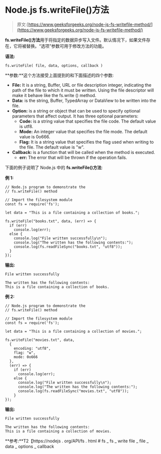 # Node.js fs.writeFile()方法

> 原文:[https://www.geeksforgeeks.org/node-js-fs-writefile-method/](https://www.geeksforgeeks.org/node-js-fs-writefile-method/)

**fs.writeFile()方法**用于将指定的数据异步写入文件。默认情况下，如果文件存在，它将被替换。“选项”参数可用于修改方法的功能。

**语法:**

```
fs.writeFile( file, data, options, callback )
```

**参数:**这个方法接受上面提到的和下面描述的四个参数:

*   **File:** It is a string, Buffer, URL or file description integer, indicating the path of the file to which it must be written. Using the file descriptor will make it behave like the fs.write () method.
*   **Data:** is the string, Buffer, TypedArray or DataView to be written into the file.
*   **Option:** is a string or object that can be used to specify optional parameters that affect output. It has three optional parameters:
    *   **Code:** is a string value that specifies the file code. The default value is utf8.
    *   **Mode:** An integer value that specifies the file mode. The default value is 0o666.
    *   **Flag:** It is a string value that specifies the flag used when writing to the file. The default value is "w".
*   **Callback:** is a function that will be called when the method is executed.
    *   **err:** The error that will be thrown if the operation fails.

下面的例子说明了 Node.js 中的 **fs.writeFile()方法**:

**例 1:**

```
// Node.js program to demonstrate the
// fs.writeFile() method

// Import the filesystem module
const fs = require('fs');

let data = "This is a file containing a collection of books.";

fs.writeFile("books.txt", data, (err) => {
  if (err)
    console.log(err);
  else {
    console.log("File written successfully\n");
    console.log("The written has the following contents:");
    console.log(fs.readFileSync("books.txt", "utf8"));
  }
});
```

**输出:**

```
File written successfully

The written has the following contents:
This is a file containing a collection of books.
```

**例 2:**

```
// Node.js program to demonstrate the
// fs.writeFile() method

// Import the filesystem module
const fs = require('fs');

let data = "This is a file containing a collection of movies.";

fs.writeFile("movies.txt", data,
  {
    encoding: "utf8",
    flag: "w",
    mode: 0o666
  },
  (err) => {
    if (err)
      console.log(err);
    else {
      console.log("File written successfully\n");
      console.log("The written has the following contents:");
      console.log(fs.readFileSync("movies.txt", "utf8"));
    }
});
```

**输出:**

```
File written successfully

The written has the following contents:
This is a file containing a collection of movies.
```

**参考:**T2【https://nodejs . org/API/fs . html # fs _ fs _ write file _ file _ data _ options _ callback